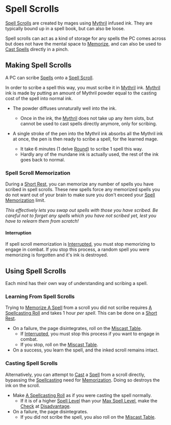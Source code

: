 # Spell Scrolls
[Spell Scrolls](Spell%20Scrolls.md) are created by mages using [Mythril](Mythril.md) infused ink. They are typically bound up in a spell book, but can also be loose.

Spell scrolls can act as a kind of storage for any spells the PC comes across but does not have the mental space to [Memorize](Spell%20Memorization.md), and can also be used to [Cast Spells](Spell%20Scrolls.md#Casting%20Spell%20Scrolls) directly in a pinch.
## Making Spell Scrolls
A PC can scribe [Spells](Spells.md) onto a [Spell Scroll](Spell%20Scrolls.md).

In order to scribe a spell this way, you must scribe it in [Mythril](Mythril.md) ink. [Mythril](Mythril.md) ink is made by putting an amount of Mythril powder equal to the casting cost of the spell into normal ink. 
- The powder diffuses unnaturally well into the ink.
	- Once in the ink, the [Mythril](Mythril.md) does not take up any item slots, but cannot be used to cast spells directly anymore, only for scribing.

- A single stroke of the pen into the Mythril ink absorbs all the Mythril ink at once, the pen is then ready to scribe a spell, for the learned mage.
	- It take 6 minutes (1 delve [Round](../Game%20Procedures/Round.md)) to scribe 1 spell this way.
	- Hardly any of the mundane ink is actually used, the rest of the ink goes back to normal.
### Spell Scroll Memorization
During a [Short Rest](../Game%20Procedures/Resting.md#Short%20Rest), you can memorize any number of spells you have scribed in spell scrolls. These new spells force any memorized spells you do not want out of your brain to make sure you don't exceed your [Spell Memorization](Spell%20Memorization.md) limit.

*This effectively lets you swap out spells with those you have scribed. Be careful not to forget any spells which you have not scribed yet, lest you have to relearn them from scratch!*
#### Interruption
If spell scroll memorization is [Interrupted](../Game%20Procedures/Resting#Interruption), you must stop memorizing to engage in combat. If you stop this process, a random spell you were memorizing is forgotten and it's ink is destroyed.

## Using Spell Scrolls
Each mind has their own way of understanding and scribing a spell. 
### Learning From Spell Scrolls
Trying to [Memorize A Spell](Spell%20Memorization#Memorizing%20New%20Spells%20(Learning)) from a scroll you did not scribe requires [A Spellcasting Roll](Spellcasting.md#The%20Spellcasting%20Roll) and takes 1 hour *per spell*. This can be done on a [Short Rest](../Game%20Procedures/Resting.md#Short%20Rest).

- On a failure, the page disintegrates, roll on the [Miscast Table](Miscast%20Tables/!Miscast%20Tables.md).
	- If [Interrupted](../Game%20Procedures/Resting#Interruption), you must stop this process if you want to engage in combat.
	- If you stop, roll on the [Miscast Table](Miscast%20Tables/!Miscast%20Tables.md).
- On a success, you learn the spell, and the inked scroll remains intact.

### Casting Spell Scrolls
Alternatively, you can attempt to [Cast](Spellcasting.md) a [Spell](Spells.md) from a scroll directly, bypassing the [Spellcasting](Spellcasting.md) need for [Memorization](Spell%20Memorization.md). Doing so destroys the ink on the scroll.

- Make [A Spellcasting Roll](Spellcasting.md#The%20Spellcasting%20Roll) as if you were casting the spell normally.
	- If it is of a higher [Spell Level](Spell%20Level.md) than your [Max Spell Level](Spell%20Level.md#Max%20Spell%20Level), make the [Check](../Game%20Procedures/Check.md) at [Disadvantage](../Game%20Procedures/Dice%20Rolls/Disadvantage.md).
- On a failure, the page disintegrates.
	- If you did not scribe the spell, you also roll on the [Miscast Table](Miscast%20Tables/!Miscast%20Tables.md).